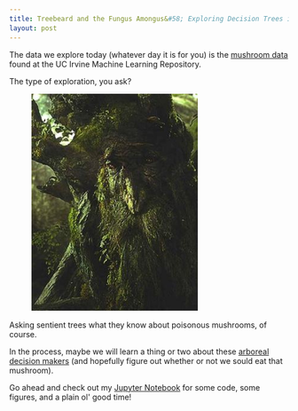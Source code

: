 ```yaml
---
title: Treebeard and the Fungus Amongus&#58; Exploring Decision Trees in Scikit Learn
layout: post
---
```


The data we explore today (whatever day it is for you) is the [mushroom data](https://archive.ics.uci.edu/ml/machine-learning-databases/mushroom/)
found at the UC Irvine Machine Learning Repository.

The type of exploration, you ask?

<figure>
<img src="/images/Treebeard.jpg" alt="Treebeard." width="300vw">
</figure>

Asking sentient trees what they know about poisonous mushrooms, of course.

In the process, maybe we will learn a thing or two about these 
[arboreal decision makers](http://scikit-learn.org/stable/modules/tree.html#tree)
(and hopefully figure out whether or not we sould eat that mushroom).

Go ahead and check out my [Jupyter Notebook](https://github.com/krbnite/FungusAmongus/blob/master/Decision-Trees-in-Sklearn.ipynb)
for some code, some figures, and a plain ol' good time!
